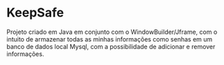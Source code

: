 # KeepSafe

Projeto criado em Java em conjunto com o WindowBuilder/Jframe, com o intuito de armazenar todas as minhas informações como senhas em um banco de dados local Mysql, com a possibilidade de adicionar e remover informações.
